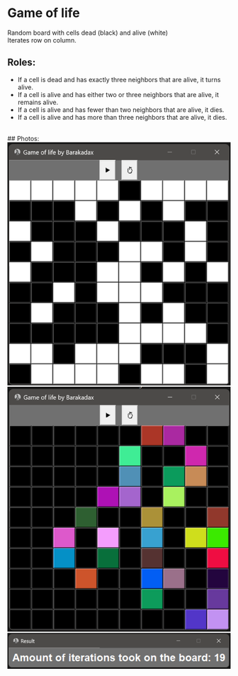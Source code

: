 # Game of life

Random board with cells dead (black) and alive (white)<br>
Iterates row on column.<br>
## Roles:<br>
<ul>
  <li> If a cell is dead and has exactly three neighbors that are alive, it turns alive.<br>
  <li> If a cell is alive and has either two or three neighbors that are alive, it remains alive.<br>
  <li> If a cell is alive and has fewer than two neighbors that are alive, it dies.<br>
  <li> If a cell is alive and has more than three neighbors that are alive, it dies.
</ul><br>
## Photos:<br>
<img src="StartingBoard.png" title="Initialized board" alt="Initialized board"><br>
<img src="EndOfRun.png" title="Done" alt="Done"><br>
<img src="Result.png" title="Result" alt="Result"><br>
